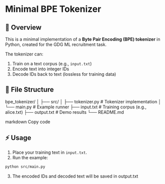 # Minimal BPE Tokenizer

## 📌 Overview
This is a minimal implementation of a **Byte Pair Encoding (BPE) tokenizer** in Python, created for the GDG ML recruitment task.

The tokenizer can:
1. Train on a text corpus (e.g., `input.txt`)
2. Encode text into integer IDs
3. Decode IDs back to text (lossless for training data)

## 📂 File Structure
bpe_tokenizer/
│
├── src/
│ ├── tokenizer.py # Tokenizer implementation
│ └── main.py # Example runner
├── input.txt # Training corpus (e.g., alice.txt)
├── output.txt # Demo results
└── README.md

markdown
Copy code

## ⚡ Usage
1. Place your training text in `input.txt`.
2. Run the example:
```bash
python src/main.py 
```
3. The encoded IDs and decoded text will be saved in output.txt
